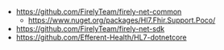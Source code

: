 - https://github.com/FirelyTeam/firely-net-common
  - https://www.nuget.org/packages/Hl7.Fhir.Support.Poco/
- https://github.com/FirelyTeam/firely-net-sdk
- https://github.com/Efferent-Health/HL7-dotnetcore